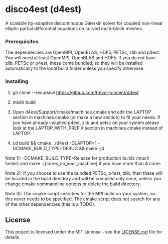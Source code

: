 # disco4est (d4est)

A scalable hp-adaptive discontinuous Galerkin solver for coupled non-linear elliptic partial differential equations on curved multi-block meshes.

### Prerequisites

The dependencies are OpenMPI, OpenBLAS, HDF5, PETSc, zlib and p4est. You will need at least OpenMPI, OpenBLAS and HDF5. If you do not have zlib, PETSc or p4est, these come bundled, so they will be installed automatically to the local build folder unless you specify otherwise. 



### Installing

1) git clone --recursive https://github.com/trevor-vincent/d4est

2) mkdir build

3) Open d4est/Support/cmake/machines.cmake and edit the LAPTOP section in machines.cmake (or make a new section) to fit your needs. If you have already installed p4est, zlib and petsc on your system please look at the LAPTOP_WITH_PREFIX section in machines.cmake instead of LAPTOP.

4) cd build && cmake ../d4est -DLAPTOP=1 -DCMAKE_BUILD_TYPE=DEBUG && make -j4

Note 1): -DCMAKE_BUILD_TYPE=Release for production builds (much faster) and make -j{cores_on_your_machine} if you have more than 4 cores

Note 2): If you choose to use the bundled PETSc, p4est, zlib, then these will be located in the build directory and will be compiled only once, unless you change cmake commandline options or delete the build directory. 

Note 3): The cmake script searches for the MPI build on your system, so this never needs to be specified. The cmake script does not search for any of the other dependencies (this is a TODO).

## License

This project is licensed under the MIT License - see the [LICENSE.md](LICENSE.md) file for details
